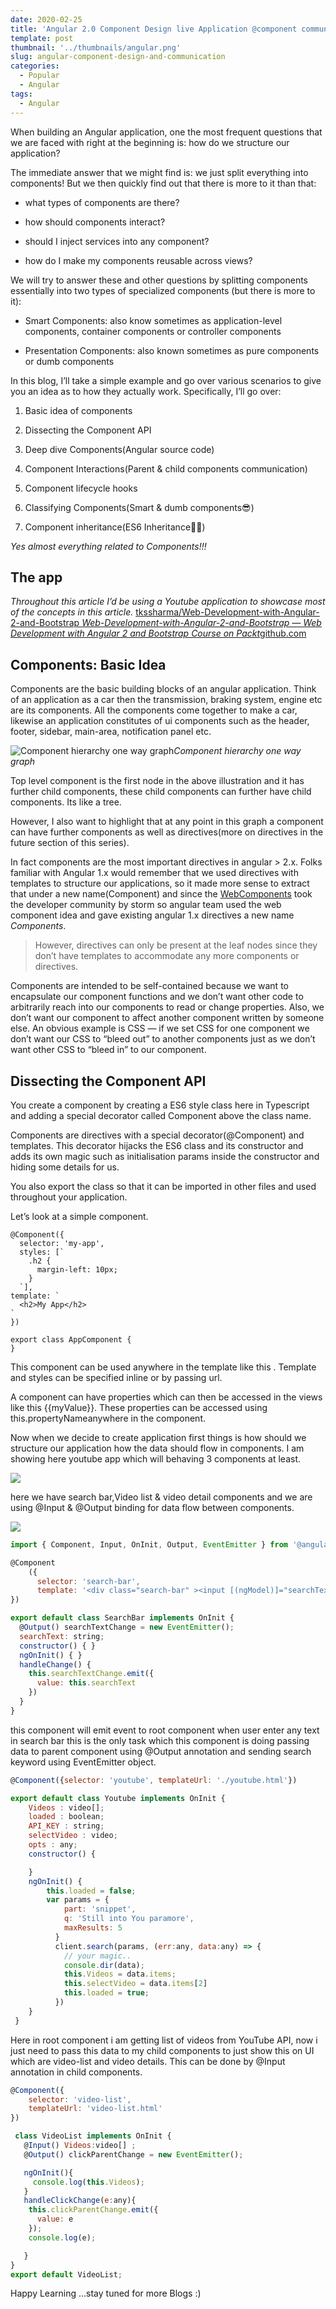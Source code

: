 ```yaml
---
date: 2020-02-25
title: 'Angular 2.0 Component Design live Application @component communication'
template: post
thumbnail: '../thumbnails/angular.png'
slug: angular-component-design-and-communication
categories:
  - Popular
  - Angular
tags:
  - Angular
---
```


When building an Angular application, one the most frequent questions that we are faced with right at the beginning is: how do we structure our application?

The immediate answer that we might find is: we just split everything into components! But we then quickly find out that there is more to it than that:

* what types of components are there?

* how should components interact?

* should I inject services into any component?

* how do I make my components reusable across views?

We will try to answer these and other questions by splitting components essentially into two types of specialized components (but there is more to it):

* Smart Components: also know sometimes as application-level components, container components or controller components

* Presentation Components: also known sometimes as pure components or dumb components

In this blog, I’ll take a simple example and go over various scenarios to give you an idea as to how they actually work. Specifically, I’ll go over:

1. Basic idea of components

2. Dissecting the Component API

3. Deep dive Components(Angular source code)

4. Component Interactions(Parent & child components communication)

5. Component lifecycle hooks

6. Classifying Components(Smart & dumb components😎)

7. Component inheritance(ES6 Inheritance👏🏽)

*Yes almost everything related to Components!!!*

## The app

*Throughout this article I’d be using a Youtube application to showcase most of the concepts in this article.*
[tkssharma/Web-Development-with-Angular-2-and-Bootstrap
*Web-Development-with-Angular-2-and-Bootstrap — Web Development with Angular 2 and Bootstrap Course on Packt*github.com](https://github.com/tkssharma/Web-Development-with-Angular-2-and-Bootstrap/tree/master/ng-2-training/ES6-YouTube%20App)

## Components: Basic Idea

Components are the basic building blocks of an angular application. Think of an application as a car then the transmission, braking system, engine etc are its components. All the components come together to make a car, likewise an application constitutes of ui components such as the header, footer, sidebar, main-area, notification panel etc.

![Component hierarchy one way graph](https://cdn-images-1.medium.com/max/2000/1*eLd4fABTXnl437c9VQv8zA.png)*Component hierarchy one way graph*

Top level component is the first node in the above illustration and it has further child components, these child components can further have child components. Its like a tree.

However, I also want to highlight that at any point in this graph a component can have further components as well as directives(more on directives in the future section of this series).

In fact components are the most important directives in angular > 2.x. Folks familiar with Angular 1.x would remember that we used directives with templates to structure our applications, so it made more sense to extract that under a new name(Component) and since the [WebComponents](http://webcomponents.org/) took the developer community by storm so angular team used the web component idea and gave existing angular 1.x directives a new name *Components*.
> However, directives can only be present at the leaf nodes since they don’t have templates to accommodate any more components or directives.

Components are intended to be self-contained because we want to encapsulate our component functions and we don’t want other code to arbitrarily reach into our components to read or change properties. Also, we don’t want our component to affect another component written by someone else. An obvious example is CSS — if we set CSS for one component we don’t want our CSS to “bleed out” to another components just as we don’t want other CSS to “bleed in” to our component.

## Dissecting the Component API

You create a component by creating a ES6 style class here in Typescript and adding a special decorator called Component above the class name.

Components are directives with a special decorator(@Component) and templates. This decorator hijacks the ES6 class and its constructor and adds its own magic such as initialisation params inside the constructor and hiding some details for us.

You also export the class so that it can be imported in other files and used throughout your application.

Let’s look at a simple component.

    @Component({
      selector: 'my-app',
      styles: [`
        .h2 {
          margin-left: 10px;
        }
      `],
    template: `
      <h2>My App</h2>
    `
    })

    export class AppComponent {
    }

This component can be used anywhere in the template like this <my-app></my-app> . Template and styles can be specified inline or by passing url.

A component can have properties which can then be accessed in the views like this {{myValue}}. These properties can be accessed using this.propertyNameanywhere in the component.

Now when we decide to create application first things is how should we structure our application how the data should flow in components. I am showing here youtube app which will behaving 3 components at least.

![](https://cdn-images-1.medium.com/max/4388/1*fpQGW6IY9LzZFiHf0WZuOw.png)

here we have search bar,Video list & video detail components and we are using @Input & @Output binding for data flow between components.

![](https://cdn-images-1.medium.com/max/2400/1*LFwcfykZUYYVqLItNue1yg.png)
```javaScript
import { Component, Input, OnInit, Output, EventEmitter } from '@angular/core';

@Component
    ({
      selector: 'search-bar',
      template: '<div class="search-bar" ><input [(ngModel)]="searchText" (change)="handleChange()" /></div>' .  
})

export default class SearchBar implements OnInit {
  @Output() searchTextChange = new EventEmitter();
  searchText: string;
  constructor() { }
  ngOnInit() { }
  handleChange() {
    this.searchTextChange.emit({
      value: this.searchText
    })
  }
}
```
this component will emit event to root component when user enter any text in search bar this is the only task which this component is doing passing data to parent component using @Output annotation and sending search keyword using EventEmitter object.

```javaScript
@Component({selector: 'youtube', templateUrl: './youtube.html'})

export default class Youtube implements OnInit {
    Videos : video[];
    loaded : boolean;
    API_KEY : string;
    selectVideo : video;
    opts : any;
    constructor() {

    }
    ngOnInit() {
        this.loaded = false;
        var params = {
            part: 'snippet',
            q: 'Still into You paramore',
            maxResults: 5
          }
          client.search(params, (err:any, data:any) => {
            // your magic..
            console.dir(data);
            this.Videos = data.items;
            this.selectVideo = data.items[2]
            this.loaded = true;
          })
    }
 }
```
Here in root component i am getting list of videos from YouTube API, now i just need to pass this data to my child components to just show this on UI which are video-list and video details. This can be done by @Input annotation in child components.

```javaScript
@Component({
    selector: 'video-list',
    templateUrl: 'video-list.html'
})

 class VideoList implements OnInit {
   @Input() Videos:video[] ;
   @Output() clickParentChange = new EventEmitter();

   ngOnInit(){
     console.log(this.Videos);
   }
   handleClickChange(e:any){
    this.clickParentChange.emit({
      value: e
    });
    console.log(e);

   }
}
export default VideoList;
```
Happy Learning …stay tuned for more Blogs :)
